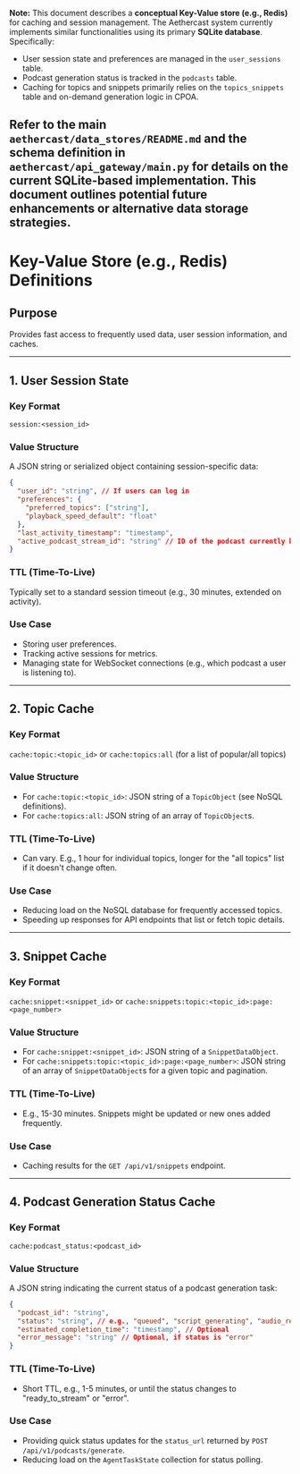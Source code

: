 **Note:** This document describes a **conceptual Key-Value store (e.g., Redis)** for caching and session management. The Aethercast system currently implements similar functionalities using its primary **SQLite database**. Specifically:
- User session state and preferences are managed in the `user_sessions` table.
- Podcast generation status is tracked in the `podcasts` table.
- Caching for topics and snippets primarily relies on the `topics_snippets` table and on-demand generation logic in CPOA.

Refer to the main `aethercast/data_stores/README.md` and the schema definition in `aethercast/api_gateway/main.py` for details on the current SQLite-based implementation. This document outlines potential future enhancements or alternative data storage strategies.
---
# Key-Value Store (e.g., Redis) Definitions

## Purpose
Provides fast access to frequently used data, user session information, and caches.

---

## 1. User Session State

### Key Format
`session:<session_id>`

### Value Structure
A JSON string or serialized object containing session-specific data:
```json
{
  "user_id": "string", // If users can log in
  "preferences": {
    "preferred_topics": ["string"],
    "playback_speed_default": "float"
  },
  "last_activity_timestamp": "timestamp",
  "active_podcast_stream_id": "string" // ID of the podcast currently being streamed, if any
}
```

### TTL (Time-To-Live)
Typically set to a standard session timeout (e.g., 30 minutes, extended on activity).

### Use Case
- Storing user preferences.
- Tracking active sessions for metrics.
- Managing state for WebSocket connections (e.g., which podcast a user is listening to).

---

## 2. Topic Cache

### Key Format
`cache:topic:<topic_id>` or `cache:topics:all` (for a list of popular/all topics)

### Value Structure
- For `cache:topic:<topic_id>`: JSON string of a `TopicObject` (see NoSQL definitions).
- For `cache:topics:all`: JSON string of an array of `TopicObject`s.

### TTL (Time-To-Live)
- Can vary. E.g., 1 hour for individual topics, longer for the "all topics" list if it doesn't change often.

### Use Case
- Reducing load on the NoSQL database for frequently accessed topics.
- Speeding up responses for API endpoints that list or fetch topic details.

---

## 3. Snippet Cache

### Key Format
`cache:snippet:<snippet_id>` or `cache:snippets:topic:<topic_id>:page:<page_number>`

### Value Structure
- For `cache:snippet:<snippet_id>`: JSON string of a `SnippetDataObject`.
- For `cache:snippets:topic:<topic_id>:page:<page_number>`: JSON string of an array of `SnippetDataObject`s for a given topic and pagination.

### TTL (Time-To-Live)
- E.g., 15-30 minutes. Snippets might be updated or new ones added frequently.

### Use Case
- Caching results for the `GET /api/v1/snippets` endpoint.

---

## 4. Podcast Generation Status Cache

### Key Format
`cache:podcast_status:<podcast_id>`

### Value Structure
A JSON string indicating the current status of a podcast generation task:
```json
{
  "podcast_id": "string",
  "status": "string", // e.g., "queued", "script_generating", "audio_rendering", "ready_to_stream", "error"
  "estimated_completion_time": "timestamp", // Optional
  "error_message": "string" // Optional, if status is "error"
}
```

### TTL (Time-To-Live)
- Short TTL, e.g., 1-5 minutes, or until the status changes to "ready_to_stream" or "error".

### Use Case
- Providing quick status updates for the `status_url` returned by `POST /api/v1/podcasts/generate`.
- Reducing load on the `AgentTaskState` collection for status polling.

